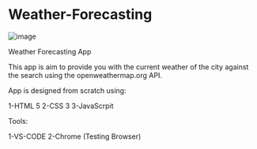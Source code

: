 # Weather-Forecasting

![image](https://user-images.githubusercontent.com/20709155/126453940-7f05ceff-8f5b-49dd-bbfc-d7d2342946f1.png)

Weather Forecasting App

This app is aim to provide you with the current weather of the city  against the search using the openweathermap.org API.

App is designed from scratch using:

1-HTML 5
2-CSS 3
3-JavaScrpit

Tools:

1-VS-CODE
2-Chrome (Testing Browser)

